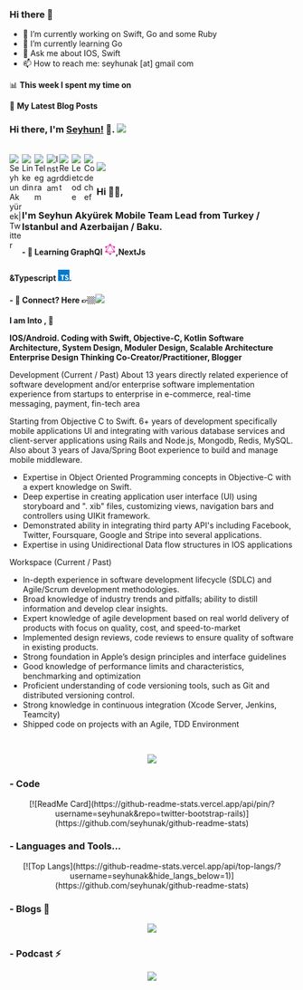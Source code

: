 ### Hi there 👋

- 🔭 I’m currently working on Swift, Go and some Ruby
- 🌱 I’m currently learning Go
- 💬 Ask me about IOS, Swift
- 📫 How to reach me: seyhunak [at] gmail com

📊 **This week I spent my time on**
<!--START_SECTION:waka-->
<!--END_SECTION:waka-->

📕 **My Latest Blog Posts**
<!-- BLOG-POST-LIST:START -->
<!-- BLOG-POST-LIST:END -->

### Hi there, I'm [Seyhun!](https://seyhunak.codes) 👋. ![](https://pronoun.cyou/x/y?subject=He&object=Him&height=20)


<br/>
<a href="https://twitter.com/seyhunak">
  <img align="left" alt="Seyhun Akyürek| Twitter" width="22px" src="https://cdn.jsdelivr.net/npm/simple-icons@v3/icons/twitter.svg" />
</a>
<a href="https://www.linkedin.com/in/seyhunak/">
  <img align="left" alt="Linkedin" width="22px" src="https://cdn.jsdelivr.net/npm/simple-icons@v3/icons/linkedin.svg" />
</a>
<a href="https://t.me/seyhunak">
  <img align="left" alt="Telegram" width="22px" src="https://cdn.jsdelivr.net/npm/simple-icons@v3/icons/telegram.svg" />
</a>
<a href="https://www.instagram.com/seyhunak/">
  <img align="left" alt="Instagram" width="22px" src="https://cdn.jsdelivr.net/npm/simple-icons@v3/icons/instagram.svg" />
</a>
<a href="https://www.reddit.com/user/seyhunak">
  <img align="left" alt=" Reddit" width="22px" src="https://cdn.jsdelivr.net/npm/simple-icons@v3/icons/reddit.svg" />
</a>
<a href="https://leetcode.com/seyhunak/">
  <img align="left" alt="Leetcode" width="22px" src="https://cdn.jsdelivr.net/npm/simple-icons@v3/icons/leetcode.svg" />
</a>
<a href="https://www.codechef.com/users/seyhunak">
  <img align="left" alt=" Codechef" width="22px" src="https://cdn.jsdelivr.net/npm/simple-icons@v3/icons/codechef.svg" />
</a>

![](https://visitor-badge.glitch.me/badge?page_id=seyhunak.seyhunak)

### Hi 🙋‍♂️,
### I'm Seyhun Akyürek Mobile Team Lead from Turkey / Istanbul and Azerbaijan / Baku.

#### - 🥀 Learning GraphQl  <code><img height="20" src="https://raw.githubusercontent.com/github/explore/5c058a388828bb5fde0bcafd4bc867b5bb3f26f3/topics/graphql/graphql.png"></code>,NextJs <code> <img height="20" width="16" src="https://assets.vercel.com/image/upload/v1538361091/repositories/next-js/next-js.png"> </code> &Typescript <code><img height="20" src="https://raw.githubusercontent.com/github/explore/80688e429a7d4ef2fca1e82350fe8e3517d3494d/topics/typescript/typescript.png"></code>.


#### - 💬 Connect? Here 👉🏼[<img src="https://raw.githubusercontent.com/seyhunak/seyhunak/master/svg/social/twitter.svg" >](https://twitter.com/seyhunak/)


**I am Into , 🙏**

**IOS/Android. Coding with Swift, Objective-C, Kotlin**
**Software Architecture, System Design, Moduler Design, Scalable Architecture**
**Enterprise Design Thinking Co-Creator/Practitioner, Blogger**

Development (Current / Past)
About 13 years directly related experience of software development and/or enterprise software implementation experience from startups to enterprise in e-commerce, real-time messaging, payment, fin-tech area

Starting from Objective C to Swift. 6+ years of development specifically mobile applications UI and integrating with various database services and client-server applications using Rails and Node.js, Mongodb, Redis, MySQL. Also about 3 years of Java/Spring Boot experience to build and manage mobile middleware.

- Expertise in Object Oriented Programming concepts in Objective-C with a expert knowledge on Swift.
- Deep expertise in creating application user interface (UI) using storyboard and ". xib" files, customizing views, navigation bars and controllers using UIKit framework.
- Demonstrated ability in integrating third party API's including Facebook, Twitter, Foursquare, Google and Stripe into several applications.
- Expertise in using Unidirectional Data flow structures in IOS applications

Workspace (Current / Past)
- In-depth experience in software development lifecycle (SDLC) and Agile/Scrum development methodologies.
- Broad knowledge of industry trends and pitfalls; ability to distill information and develop clear insights.
- Expert knowledge of agile development based on real world delivery of products with focus on quality, cost, and speed-to-market
- Implemented design reviews, code reviews to ensure quality of software in existing products.
- Strong foundation in Apple’s design principles and interface guidelines
- Good knowledge of performance limits and characteristics, benchmarking and optimization
- Proficient understanding of code versioning tools, such as Git and distributed versioning control.
- Strong knowledge in continuous integration (Xcode Server, Jenkins, Teamcity)
- Shipped code on projects with an Agile, TDD Environment

<br />

<p align="center" >
  <a href="https://github.com/seyhunak/github-readme-stats"> 
  <img src="https://github-readme-stats.vercel.app/api?username=seyhunak&&show_icons=true&theme=radical"/>
  </a>
</p>

### - Code
<p align="center">
<!-- For more icons please follow  https://github.com/MikeCodesDotNET/ColoredBadges -->
   [![ReadMe Card](https://github-readme-stats.vercel.app/api/pin/?username=seyhunak&repo=twitter-bootstrap-rails)](https://github.com/seyhunak/github-readme-stats)
</p>

### - Languages and Tools...
<p align="center">
<!-- For more icons please follow  https://github.com/MikeCodesDotNET/ColoredBadges -->
  [![Top Langs](https://github-readme-stats.vercel.app/api/top-langs/?username=seyhunak&hide_langs_below=1)](https://github.com/seyhunak/github-readme-stats)
</p>

### - Blogs 🌱
<p align="center">
<img src="https://raw.githubusercontent.com/seyhunak/seyhunak/master/svg/blogs/devto.svg"> 
</p>

### - Podcast ⚡️
<p align="center">
  <img src="https://raw.githubusercontent.com/seyhunak/seyhunak/master/svg/streaming/podcast.svg"> 
</p>